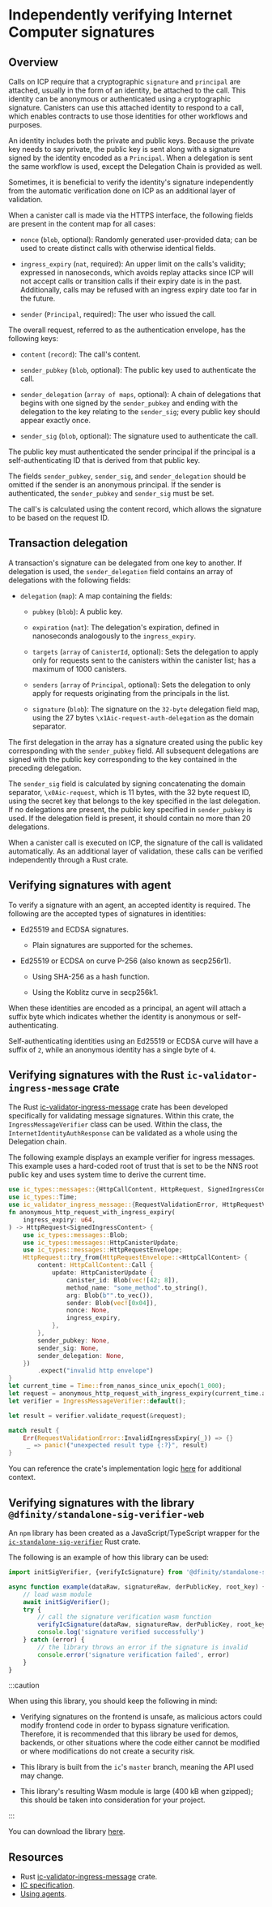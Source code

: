 # Independently verifying Internet Computer signatures

## Overview

Calls on ICP require that a cryptographic `signature` and `principal` are attached, usually in the form of an identity, be attached to the call. This identity can be anonymous or authenticated using a cryptographic signature. Canisters can use this attached identity to respond to a call, which enables contracts to use those identities for other workflows and purposes. 

An identity includes both the private and public keys. Because the private key needs to say private, the public key is sent along with a signature signed by the identity encoded as a `Principal`. When a delegation is sent the same workflow is used, except the Delegation Chain is provided as well. 

Sometimes, it is beneficial to verify the identity's signature independently from the automatic verification done on ICP as an additional layer of validation. 

When a canister call is made via the HTTPS interface, the following fields are present in the content map for all cases:

- `nonce` (`blob`, optional): Randomly generated user-provided data; can be used to create distinct calls with otherwise identical fields.

- `ingress_expiry` (`nat`, required): An upper limit on the calls's validity; expressed in nanoseconds, which avoids replay attacks since ICP will not accept calls or transition calls if their expiry date is in the past. Additionally, calls may be refused with an ingress expiry date too far in the future. 

- `sender` (`Principal`, required): The user who issued the call.

The overall request, referred to as the authentication envelope, has the following keys:

- `content` (`record`): The call's content. 

- `sender_pubkey` (`blob`, optional): The public key used to authenticate the call.

- `sender_delegation` (`array of maps`, optional): A chain of delegations that begins with one signed by the `sender_pubkey` and ending with the delegation to the key relating to the `sender_sig`; every public key should appear exactly once. 

- `sender_sig` (`blob`, optional): The signature used to authenticate the call. 

The public key must authenticated the sender principal if the principal is a self-authenticating ID that is derived from that public key. 

The fields `sender_pubkey`, `sender_sig`, and `sender_delegation` should be omitted if the sender is an anonymous principal. If the sender is authenticated, the `sender_pubkey` and `sender_sig` must be set. 

The call's is calculated using the content record, which allows the signature to be based on the request ID. 

## Transaction delegation

A transaction's signature can be delegated from one key to another. If delegation is used, the `sender_delegation` field contains an array of delegations with the following fields:

- `delegation` (`map`): A map containing the fields: 

    - `pubkey` (`blob`): A public key.
    
    - `expiration` (`nat`): The delegation's expiration, defined in nanoseconds analogously to the `ingress_expiry`. 
    
    - `targets` (`array` of `CanisterId`, optional): Sets the delegation to apply only for requests sent to the canisters within the canister list; has a maximum of 1000 canisters.

    - `senders` (`array` of `Principal`, optional): Sets the delegation to only apply for requests originating from the principals in the list.
    
    - `signature` (`blob`): The signature on the `32-byte` delegation field map, using the 27 bytes `\x1Aic-request-auth-delegation` as the domain separator.

The first delegation in the array has a signature created using the public key corresponding with the `sender_pubkey` field. All subsequent delegations are signed with the public key corresponding to the key contained in the preceding delegation.

The `sender_sig` field is calculated by signing concatenating the domain separator, `\x0Aic-request`, which is 11 bytes, with the 32 byte request ID, using the secret key that belongs to the key specified in the last delegation. If no delegations are present, the public key specified in `sender_pubkey` is used.  If the delegation field is present, it should contain no more than 20 delegations.

When a canister call is executed on ICP, the signature of the call is validated automatically. As an additional layer of validation, these calls can be verified independently through a Rust crate. 

## Verifying signatures with agent

To verify a signature with an agent, an accepted identity is required. The following are the accepted types of signatures in identities:

- Ed25519 and ECDSA signatures.

    - Plain signatures are supported for the schemes.

- Ed25519 or ECDSA on curve P-256 (also known as secp256r1).

    - Using SHA-256 as a hash function.

    - Using the Koblitz curve in secp256k1.

When these identities are encoded as a principal, an agent will attach a suffix byte which indicates whether the identity is anonymous or self-authenticating. 

Self-authenticating identities using an Ed25519 or ECDSA curve will have a suffix of `2`, while an anonymous identity has a single byte of `4`. 


## Verifying signatures with the Rust `ic-validator-ingress-message` crate

The Rust [ic-validator-ingress-message](https://github.com/dfinity/ic/tree/master/rs/validator) crate has been developed specifically for validating message signatures. Within this crate, the `IngressMessageVerifier` class can be used. Within the class, the `InternetIdentityAuthResponse` can be validated as a whole using the Delegation chain. 

The following example displays an example verifier for ingress messages. This example uses a hard-coded root of trust that is set to be the NNS root public key and uses system time to derive the current time. 

```rust
use ic_types::messages::{HttpCallContent, HttpRequest, SignedIngressContent};
use ic_types::Time;
use ic_validator_ingress_message::{RequestValidationError, HttpRequestVerifier, IngressMessageVerifier, TimeProvider};
fn anonymous_http_request_with_ingress_expiry(
    ingress_expiry: u64,
) -> HttpRequest<SignedIngressContent> {
    use ic_types::messages::Blob;
    use ic_types::messages::HttpCanisterUpdate;
    use ic_types::messages::HttpRequestEnvelope;
    HttpRequest::try_from(HttpRequestEnvelope::<HttpCallContent> {
        content: HttpCallContent::Call {
            update: HttpCanisterUpdate {
                canister_id: Blob(vec![42; 8]),
                method_name: "some_method".to_string(),
                arg: Blob(b"".to_vec()),
                sender: Blob(vec![0x04]),
                nonce: None,
                ingress_expiry,
            },
        },
        sender_pubkey: None,
        sender_sig: None,
        sender_delegation: None,
    })
        .expect("invalid http envelope")
}
let current_time = Time::from_nanos_since_unix_epoch(1_000);
let request = anonymous_http_request_with_ingress_expiry(current_time.as_nanos_since_unix_epoch());
let verifier = IngressMessageVerifier::default();

let result = verifier.validate_request(&request);

match result {
    Err(RequestValidationError::InvalidIngressExpiry(_)) => {}
     _ => panic!("unexpected result type {:?}", result)
}
```

You can reference the crate's implementation logic [here](https://sourcegraph.com/github.com/dfinity/ic/-/blob/rs/validator/src/ingress_validation.rs?L605) for additional context.

## Verifying signatures with the library `@dfinity/standalone-sig-verifier-web`

An `npm` library has been created as a JavaScript/TypeScript wrapper for the [`ic-standalone-sig-verifier`](https://github.com/dfinity/ic/tree/master/rs/crypto/standalone-sig-verifier) Rust crate. 


The following is an example of how this library can be used: 

```javascript
import initSigVerifier, {verifyIcSignature} from '@dfinity/standalone-sig-verifier-web';

async function example(dataRaw, signatureRaw, derPublicKey, root_key) {
    // load wasm module
    await initSigVerifier(); 
    try {
        // call the signature verification wasm function
        verifyIcSignature(dataRaw, signatureRaw, derPublicKey, root_key);
        console.log('signature verified successfully')
    } catch (error) {
        // the library throws an error if the signature is invalid
        console.error('signature verification failed', error)
    }
}
```

:::caution

When using this library, you should keep the following in mind:

- Verifying signatures on the frontend is unsafe, as malicious actors could modify frontend code in order to bypass signature verification. Therefore, it is recommended that this library be used for demos, backends, or other situations where the code either cannot be modified or where modifications do not create a security risk. 

- This library is built from the `ic`'s `master` branch, meaning the API used may change. 

- This library's resulting Wasm module is large (400 kB when gzipped); this should be taken into consideration for your project. 

:::

You can download the library [here](https://www.npmjs.com/package/@dfinity/standalone-sig-verifier-web).

## Resources

- Rust [ic-validator-ingress-message](https://github.com/dfinity/ic/tree/master/rs/validator) crate.
- [IC specification](/docs/current/references/ic-interface-spec).
- [Using agents](https://internetcomputer.org/docs/current/developer-docs/agents/).
